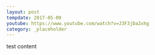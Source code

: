 ```yaml
---
layout: post
tempdate: 2017-05-09
youtube: https://www.youtube.com/watch?v=J3F3jDa2xhg
category: _placeholder
---
```

test content